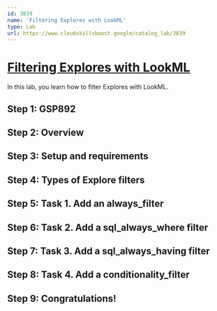 ```yaml
---
id: 3839
name: 'Filtering Explores with LookML'
type: Lab
url: https://www.cloudskillsboost.google/catalog_lab/3839
---
```


# [Filtering Explores with LookML](https://www.cloudskillsboost.google/catalog_lab/3839)

In this lab, you learn how to filter Explores with LookML.

## Step 1: GSP892

## Step 2: Overview

## Step 3: Setup and requirements

## Step 4: Types of Explore filters

## Step 5: Task 1. Add an always_filter

## Step 6: Task 2. Add a sql_always_where filter

## Step 7: Task 3. Add a sql_always_having filter

## Step 8: Task 4. Add a conditionality_filter

## Step 9: Congratulations!
